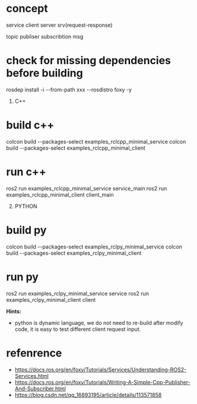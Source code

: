 # concept
service
client
server
srv(request-response)

topic
publiser
subscribtion
msg

# check for missing dependencies before building
rosdep install -i --from-path xxx --rosdistro foxy -y

1. C++
# build c++
colcon build --packages-select examples_rclcpp_minimal_service
colcon build --packages-select examples_rclcpp_minimal_client

# run c++
ros2 run examples_rclcpp_minimal_service service_main
ros2 run examples_rclcpp_minimal_client  client_main

2. PYTHON
# build py
colcon build --packages-select examples_rclpy_minimal_service
colcon build --packages-select examples_rclpy_minimal_client

# run py
ros2 run examples_rclpy_minimal_service service
ros2 run examples_rclpy_minimal_client client

**Hints:**
- python is dynamic language, we do not need to re-build after modify code,
  it is easy to test different client request input.

# refenrence
- https://docs.ros.org/en/foxy/Tutorials/Services/Understanding-ROS2-Services.html
- https://docs.ros.org/en/foxy/Tutorials/Writing-A-Simple-Cpp-Publisher-And-Subscriber.html
- https://blog.csdn.net/qq_16893195/article/details/113571858
